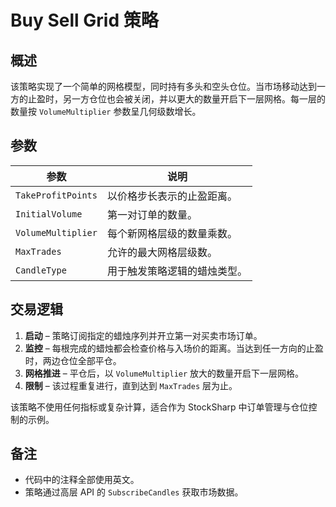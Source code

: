 # Buy Sell Grid 策略

## 概述

该策略实现了一个简单的网格模型，同时持有多头和空头仓位。当市场移动达到一方的止盈时，另一方仓位也会被关闭，并以更大的数量开启下一层网格。每一层的数量按 `VolumeMultiplier` 参数呈几何级数增长。

## 参数

| 参数 | 说明 |
|------|------|
| `TakeProfitPoints` | 以价格步长表示的止盈距离。 |
| `InitialVolume` | 第一对订单的数量。 |
| `VolumeMultiplier` | 每个新网格层级的数量乘数。 |
| `MaxTrades` | 允许的最大网格层级数。 |
| `CandleType` | 用于触发策略逻辑的蜡烛类型。 |

## 交易逻辑

1. **启动** – 策略订阅指定的蜡烛序列并开立第一对买卖市场订单。
2. **监控** – 每根完成的蜡烛都会检查价格与入场价的距离。当达到任一方向的止盈时，两边仓位全部平仓。
3. **网格推进** – 平仓后，以 `VolumeMultiplier` 放大的数量开启下一层网格。
4. **限制** – 该过程重复进行，直到达到 `MaxTrades` 层为止。

该策略不使用任何指标或复杂计算，适合作为 StockSharp 中订单管理与仓位控制的示例。

## 备注

- 代码中的注释全部使用英文。
- 策略通过高层 API 的 `SubscribeCandles` 获取市场数据。

